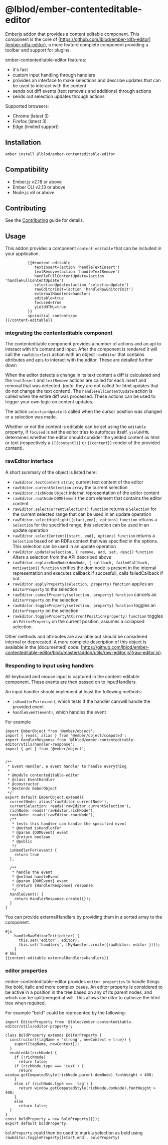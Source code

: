 # @lblod/ember-contenteditable-editor
Emberjs addon that provides a content editable component. This component is the core of [https://github.com/lblod/ember-rdfa-editor](ember-rdfa-editor), a more feature complete component providing a toolbar and support for plugins.

ember-contenteditable-editor features:
 - it's fast
 - custom input handling through handlers
 - provides an interface to make selections and describe updates that can be used to interact with the content
 - sends out diff events (text removals and additions) through actions
 - sends out selection updates through actions

Supported browsers:
 - Chrome (latest 3)
 - Firefox (latest 3)
 - Edge (limited support)

## Installation
```
ember install @lblod/ember-contenteditable-editor
```

## Compatibility


* Ember.js v2.18 or above
* Ember CLI v2.13 or above
* Node.js v8 or above

## Contributing
See the [Contributing](CONTRIBUTING.md) guide for details.

## Usage
This addon provides a component `content-editable` that can be included in your application.

```
          {{#content-editable
             textInsert=(action 'handleTextInsert')
             textRemove=(action 'handleTextRemove')
             handleFullContentUpdate=(action 'handleFullContentUpdate')
             selectionUpdate=(action 'selectionUpdate')
             rawEditorInit=(action 'handleRawEditorInit')
             externalHandlers=handlers
             editable=true
             focused=true
             yieldHTML=true
          }}
          <p>initial content</p>
{{/content-editable}}
```

### integrating the contenteditable component
The contenteditable component provides a number of actions and an api to interact with it's content and input. After the component is rendered it will call the `rawEditorInit` action with an object `rawEditor` that contains attributes and apis to interact with the editor. These are detailed further down

When the editor detects a change in its text content a diff is calculated and the `textInsert` and `textRemove` actions are called for each insert and removal that was detected. (*note*: they are not called for html updates that do not change the text content).
The `handleFullContentUpdate` action is called when the entire diff was processed. These actions can be used to trigger your own logic on content updates.

The action `selectionUpdate` is called when the cursor position was changed or a selection was made.

Whether or not the content is editable can be set using the `editable` property, if `focused` is set the editor tries to autofocus itself. `yieldHTML` determines whether the editor should consider the yielded content as html or text (respectively a `{{{content}}}` or `{{content}}` render of the provided content).

### rawEditor interface
A short summary of the object is listed here:
 * `rawEditor.textContent` `string` current text content of the editor
 * `rawEditor.currentSelection` `array` the current selection
 * `rawEditor.richNode` `Object` internal representation of the editor content
 * `rawEditor.rootNode` `DOMElement` the dom element that contains the editor content
 * `rawEditor.selectCurrentSelection()` `function` returns a `Selection` for the current selected range that can be used in an update operation
 * `rawEditor.selectHighlight([start,end], options)` `function` returns a `Selection` for the specified range, this selection can be used in an update operation
 * `rawEditor.selectContent([start, end], options)` `function` returns a `Selection` based on an RDFa context that was specified in the options. This selection can be used in an update operation
 * `rawEditor.update(selection, { remove, add, set, desc})` `function`  Alters a selection from the API described above
 * `rawEditor.replaceDomNode(domNode, { callback, failedCallback, motivation})` `function` verifies the dom node is present in the internal representation and executes callback if succesfull, calls failedCallback if not.
 * `rawEditor.applyProperty(selection, property)`  `function` applies an `EditorProperty` to the selection
 * `rawEditor.cancelProperty(selection, property)` `function` cancels an `EditorProperty` on the selection
 * `rawEditor.toggleProperty(selection, property)` `function` toggles an `EditorProperty` on the selection
 * `rawEditor.togglePropertyAtCurrentPosition(property)` `function` toggles an `EditorProperty` on the current position, assumes a collapsed selection.

Other methods and attributes are available but should be considered internal or deprecated. A more complete description of this object is available in the (documented) code: [https://github.com/lblod/ember-contenteditable-editor/blob/master/addon/utils/raw-editor.js](raw-editor.js).

### Responding to input using handlers
All keyboard and mouse input is captured in the content-editable component. These events are then passed on to inputHandlers.

An input handler should implement at least the following methods:

* `isHandlerFor(event)`, which tests if the handler can/will handle the provided event
* `handleEvent(event)`, which handles the event

For example
```
import EmberObject from '@ember/object';
import { reads, alias } from '@ember/object/computed';
import HandlerResponse from '@lblod/ember-contenteditable-editor/utils/handler-response';
import { get } from '@ember/object';


/**
 * Event Handler, a event handler to handle everything
 *
 * @module contenteditable-editor
 * @class EventHandler
 * @constructor
 * @extends EmberObject
 */
export default EmberObject.extend({
  currentNode: alias('rawEditor.currentNode'),
  currentSelection: reads('rawEditor.currentSelection'),
  richNode: reads('rawEditor.richNode'),
  rootNode: reads('rawEditor.rootNode'),
  /**
   * tests this handler can handle the specified event
   * @method isHandlerFor
   * @param {DOMEvent} event
   * @return boolean
   * @public
   */
  isHandlerFor(event) {
    return true
  },

  /**
   * handle the event
   * @method handleEvent
   * @param {DOMEvent} event
   * @return {HandlerResponse} response
   */
  handleEvent() {
    return HandlerResponse.create({});
  }
}
```

You can provide externalHandlers by providing them in a sorted array to the component.

```
#js
    handleRawEditorInit(editor) {
      this.set('editor', editor);
      this.set('handlers', [MyHandler.create({rawEditor: editor })]);
    }
# hbs
{{content-editable externalHandlers=handlers}}
```

### editor properties
ember-contenteditable-editor provides `editor properties` to handle things like bold, italic and more complex cases. An editor property is considered to be active in a position in the tree based on any of its parent nodes, and which can be split/merged at will. This allows the ditor to optimize the html tree when required. 

For example "bold" could be represented by the following:

```
import EditorProperty from '@lblod/ember-contenteditable-editor/utils/editor-property';

class BoldProperty extends EditorProperty {
  constructor({tagName = 'strong', newContext = true}) {
    super({tagName, newContext});
  }
  enabledAt(richNode) {
    if (!richNode)
      return false;
    if (richNode.type === 'text') {
      return window.getComputedStyle(richNode.parent.domNode).fontWeight > 400;
    }
    else if (richNode.type === 'tag') {
      return window.getComputedStyle(richNode.domNode).fontWeight > 400;
    }
    else
      return false;
  }
}
const boldProperty = new BoldProperty({});
export default boldProperty;
```

`boldProperty` could then be used to mark a selection as bold using `rawEditor.toggleProperty([start,end], boldProperty)`

